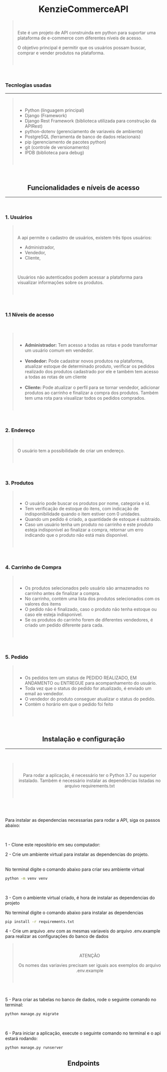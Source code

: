 <h1 align="center">KenzieCommerceAPI</h1>

<blockquote>
    <br>
        <p>Este é um projeto de API construinda em python para suportar uma plataforma de e-commerce com diferentes níveis de acesso.</p>
        <p>O objetivo principal é permitir que os usuários possam buscar, comprar e vender produtos na plataforma.</p>
    <br>
</blockquote>
<br>
     <h3>Tecnlogias usadas </h3>
<hr>
<blockquote>
     <br>
        <ul>
            <li>Python (linguagem principal)</li>
            <li>Django (Framework)</li>
            <li>Django Rest Framework (biblioteca utilizada para construção da APIRest)</li>
            <li>python-dotenv (gerenciamento de variaveis de ambiente)</li>
            <li>PostgreSQL (ferramenta de banco de dados relacionais)</li> 
            <li>pip (gerenciamento de pacotes python)</li>
            <li>git (controle de versionamento)</li>
            <li>IPDB (biblioteca para debug)</li>
        </ul>
     <br>
</blockquote>
<br>
<h2 align="center">Funcionalidades e níveis de acesso</h2>
<hr>
<br>
<h3>1. Usuários</h3>
    <blockquote>
        <br>
            <p>A api permite o cadastro de usuários, existem três tipos usuários:</p>
                <ul>
                    <li>Administrador,</li>
                    <li>Vendedor,</li>
                    <li>Cliente,</li>
                </ul>    
            <br>
            <p>Usuários não autenticados podem acessar a plataforma para visualizar informações sobre os produtos.</p>
        <br>
    </blockquote>
<br>
<h3>1.1 Níveis de acesso</h3>
<br>
    <blockquote>
        <br>
            <ul>
                <li><b>Administrador:</b>     Tem acesso a todas as rotas e pode transformar um usuário comum em vendedor.</li>
                <br>
                <li><b>Vendedor:</b> Pode cadastrar novos produtos na plataforma, atualizar estoque de determinado produto, verificar os pedidos realizado dos produtos cadastrado por ele e também tem acesso a todas as rotas de um cliente</li>
                <br>
                <li><b>Cliente:</b> Pode atualizar o perfil para se tornar vendedor, adicionar produtos ao carrinho e finalizar a compra dos produtos. Também tem uma rota para visualizar todos os pedidos comprados.</li>
            </ul>
        <br>
    </blockquote>
<br>
<h3>2. Endereço</h3>
    <blockquote>
        <br>
            <p>O usuário tem a possibilidade de criar um endereço.</p>
        <br>
    </blockquote>
<br>
<h3>3. Produtos</h3>
    <blockquote>
        <br>
            <ul>
                <li>O usuário pode buscar os produtos por nome, categoria e id.</li>
                <li>Tem verificação de estoque do itens, com indicação de indisponibilidade quando o item estiver com 0 unidades.</li>
                <li>Quando um pedido é criado, a quantidade de estoque é subtraído.</li>
                <li>Caso um usuário tenha um produto no carrinho e este produto esteja indisponível ao finalizar a compra, retornar um erro indicando que o produto não está mais disponível.</li>
            </ul>
        <br>
    </blockquote>
<br>
<h3>4. Carrinho de Compra</h3>
    <blockquote>
        <br>
            <ul>
                <li>Os produtos selecionados pelo usuário são armazenados no carrinho antes de finalizar a compra.</li>
                <li>No carrinho, contém uma lista dos produtos selecionados com os valores dos items</li>
                <li>O pedido não é finalizado, caso o produto não tenha estoque ou caso ele esteja indisponivel.
                <li>Se os produtos do carrinho forem de diferentes vendedores, é criado um pedido diferente para cada.</li>
            </ul>
        <br>
    </blockquote>
<br>
<h3>5. Pedido</h3>
    <blockquote>
        <br>
            <ul>
                <li>Os pedidos tem um status de PEDIDO REALIZADO, EM ANDAMENTO ou ENTREGUE para acompanhamento do usuário.</li>
                <li>Toda vez que o status do pedido for atualizado, é enviado um email ao vendedor.</li>
                <li>O vendedor do produto conseguer atualizar o status do pedido.</li>
                <li>Contém o horário em que o pedido foi feito</li>
            </ul>
        <br>
    </blockquote>
<br>
<h2 align="center">Instalação e configuração</h2>
<hr>
<br>
<blockquote>
    <br>
        <p align="center">Para rodar a aplicação, é necessário ter o Python 3.7 ou superior instalado. Também é necessário instalar as dependências listadas no arquivo requirements.txt</p>
    <br>
</blockquote>
<br>
<br>
    <p>Para instalar as dependencias necessarias para rodar a API, siga os passos abaixo:</p>
<br>
    <p>1 - Clone este repositório em seu computador:</p>
    <p>2 - Crie um ambiente virtual para instalar as dependencias do projeto.</p>
<br>
    <span>No terminal digite o comando abaixo para criar seu ambiente virtual</span>


~~~bash
python -m venv venv
~~~
<br>
    <p>3 - Com o ambiente virtual criado, é hora de instalar as dependencias do projeto</p>
    <span>No terminal digite o comando abaixo para instalar as dependencias</span>

~~~bash
pip install -r requirements.txt
~~~

<p>4 - Crie um arquivo .env com as mesmas variaveis do arquivo .env.example para realizar as configurações do banco de dados </p>
<blockquote>
    <br>
        <p align="center">ATENÇÃO</p>
        <p align="center">Os nomes das variavies precisam ser iguais aos exemplos do arquivo .env.example</p>
    <br>
</blockquote>

<br>
<p>5 - Para criar as tabelas no banco de dados, rode o seguinte comando no terminal:</p>

~~~bash
python manage.py migrate
~~~

<br>
<p>6 - Para iniciar a aplicação, execute o seguinte comando no terminal e o api estará rodando:</p>

~~~bash
python manage.py runserver
~~~

<h2 align="center">Endpoints</h2>

